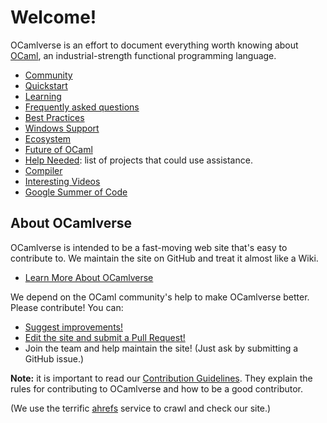 # Welcome!

OCamlverse is an effort to document everything worth knowing about
[OCaml](http://www.ocaml.org/), an industrial-strength
functional programming language.

* [Community](content/community.md)
* [Quickstart](content/quickstart.md)
* [Learning](content/learning.md)
* [Frequently asked questions](content/faq.md)
* [Best Practices](content/best_practices.md)
* [Windows Support](content/windows_support.md)
* [Ecosystem](content/ecosystem.md)
* [Future of OCaml](content/future_ocaml.md)
* [Help Needed](content/help_needed.md):
list of projects that could use assistance.
* [Compiler](content/compiler.md)
* [Interesting Videos](content/video.md)
* [Google Summer of Code](content/gsoc.md)

## About OCamlverse

OCamlverse is intended to be a fast-moving web site that's easy to
contribute to. We maintain the site on GitHub and treat it almost like
a Wiki.

* [Learn More About OCamlverse](content/about.md)

We depend on the OCaml community's help to make OCamlverse better.
Please contribute! You can:

* [Suggest improvements!](https://github.com/OCamlverse/ocamlverse.github.io/issues)
* [Edit the site and submit a Pull Request!](https://github.com/OCamlverse/ocamlverse.github.io/pulls)
* Join the team and help maintain the site! (Just ask by submitting a GitHub issue.)

**Note:** it is important to read our [Contribution Guidelines](content/contrib.md).
They explain the rules for contributing to OCamlverse and how to be a
good contributor.

(We use the terrific [ahrefs](https://ahrefs.com) service to crawl and check our site.)
